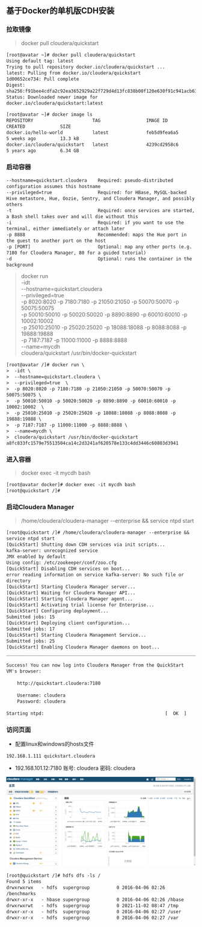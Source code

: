 ## 基于Docker的单机版CDH安装
### 拉取镜像

> docker pull cloudera/quickstart

```
[root@avatar ~]# docker pull cloudera/quickstart
Using default tag: latest
Trying to pull repository docker.io/cloudera/quickstart ... 
latest: Pulling from docker.io/cloudera/quickstart
1d00652ce734: Pull complete 
Digest: sha256:f91bee4cdfa2c92ea3652929a22f729d4d13fc838b00f120e630f91c941acb63
Status: Downloaded newer image for docker.io/cloudera/quickstart:latest
```

```
[root@avatar ~]# docker image ls
REPOSITORY                      TAG                 IMAGE ID            CREATED             SIZE
docker.io/hello-world           latest              feb5d9fea6a5        5 weeks ago         13.3 kB
docker.io/cloudera/quickstart   latest              4239cd2958c6        5 years ago         6.34 GB
```

### 启动容器

```
--hostname=quickstart.cloudera    Required: pseudo-distributed configuration assumes this hostname
--privileged=true                 Required: for HBase, MySQL-backed Hive metastore, Hue, Oozie, Sentry, and Cloudera Manager, and possibly others
-t                                Required: once services are started, a Bash shell takes over and will die without this
-i                                Required: if you want to use the terminal, either immediately or attach later
-p 8888                           Recommended: maps the Hue port in the guest to another port on the host
-p [PORT]                         Optional: map any other ports (e.g. 7180 for Cloudera Manager, 80 for a guided tutorial)
-d                                Optional: runs the container in the background
```



> docker run \
> -idt \
> --hostname=quickstart.cloudera \
> --privileged=true  \
> -p 8020:8020 -p 7180:7180 -p 21050:21050 -p 50070:50070 -p 50075:50075 \
> -p 50010:50010 -p 50020:50020 -p 8890:8890 -p 60010:60010 -p 10002:10002  \
> -p 25010:25010 -p 25020:25020 -p 18088:18088 -p 8088:8088 -p 19888:19888 \
> -p 7187:7187 -p 11000:11000 -p 8888:8888 \
> --name=mycdh \
> cloudera/quickstart /usr/bin/docker-quickstart 

```
[root@avatar /]# docker run \
>  -idt \
>  --hostname=quickstart.cloudera \
>  --privileged=true  \
>  -p 8020:8020 -p 7180:7180 -p 21050:21050 -p 50070:50070 -p 50075:50075 \
>  -p 50010:50010 -p 50020:50020 -p 8890:8890 -p 60010:60010 -p 10002:10002  \
>  -p 25010:25010 -p 25020:25020 -p 18088:18088 -p 8088:8088 -p 19888:19888 \
>  -p 7187:7187 -p 11000:11000 -p 8888:8888 \
>  --name=mycdh \
>  cloudera/quickstart /usr/bin/docker-quickstart 
a8fc833fc1579e75513504ca14c2d3241af620578e133c4dd3446c60803d3941

```

### 进入容器

> docker exec -it mycdh bash

```
[root@avatar docker]# docker exec -it mycdh bash
[root@quickstart /]# 
```

### 启动Cloudera Manager

> /home/cloudera/cloudera-manager --enterprise && service ntpd start

```
[root@quickstart /]# /home/cloudera/cloudera-manager --enterprise && service ntpd start
[QuickStart] Shutting down CDH services via init scripts...
kafka-server: unrecognized service
JMX enabled by default
Using config: /etc/zookeeper/conf/zoo.cfg
[QuickStart] Disabling CDH services on boot...
error reading information on service kafka-server: No such file or directory
[QuickStart] Starting Cloudera Manager server...
[QuickStart] Waiting for Cloudera Manager API...
[QuickStart] Starting Cloudera Manager agent...
[QuickStart] Activating trial license for Enterprise...
[QuickStart] Configuring deployment...
Submitted jobs: 15
[QuickStart] Deploying client configuration...
Submitted jobs: 17
[QuickStart] Starting Cloudera Management Service...
Submitted jobs: 25
[QuickStart] Enabling Cloudera Manager daemons on boot...
________________________________________________________________________________

Success! You can now log into Cloudera Manager from the QuickStart VM's browser:

    http://quickstart.cloudera:7180

    Username: cloudera
    Password: cloudera

Starting ntpd:                                             [  OK  ]
```

### 访问页面

- 配置linux和windows的hosts文件

```
192.168.1.111 quickstart.cloudera
```

- 192.168.101.12:7180 账号: cloudera 密码: cloudera

![](assets/基于Docker的单机版CDH安装/2191564-20211104144449857-936868791.png)

```
[root@quickstart /]# hdfs dfs -ls /
Found 5 items
drwxrwxrwx   - hdfs  supergroup          0 2016-04-06 02:26 /benchmarks
drwxr-xr-x   - hbase supergroup          0 2016-04-06 02:26 /hbase
drwxrwxrwt   - hdfs  supergroup          0 2021-11-02 08:47 /tmp
drwxr-xr-x   - hdfs  supergroup          0 2016-04-06 02:27 /user
drwxr-xr-x   - hdfs  supergroup          0 2016-04-06 02:27 /var
```